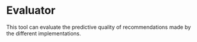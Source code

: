 # Evaluator

This tool can evaluate the predictive quality of recommendations made by the different implementations.
